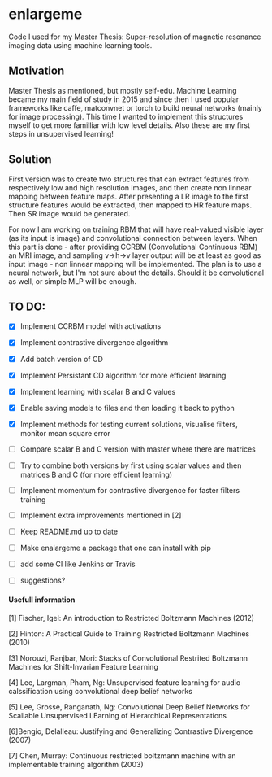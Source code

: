 # enlargeme
Code I used for my Master Thesis: Super-resolution of magnetic resonance imaging data using machine learning tools.

## Motivation
Master Thesis as mentioned, but mostly self-edu. Machine Learning became my main field of study in 2015 and since then I used popular frameworks like caffe, matconvnet or torch to build neural networks (mainly for image processing). This time I wanted to implement this structures myself to get more familliar with low level details. Also these are my first steps in unsupervised learning!

## Solution
First version was to create two structures that can extract features from respectively low and high resolution images, and then create non linnear mapping between feature maps. After presenting a LR image to the first structure features would be extracted, then mapped to HR feature maps. Then SR image would be generated. 

For now I am working on training RBM that will have real-valued visible layer (as its input is image) and convolutional connection between layers. When this part is done - after providing CCRBM (Convolutional Continuous RBM) an MRI image, and sampling v->h->v layer output will be at least as good as input image - non linnear mapping will be implemented. The plan is to use a neural network, but I'm not sure about the details. Should it be convolutional as well, or simple MLP will be enough.

## TO DO:
- [x] Implement CCRBM model with activations
- [x] Implement contrastive divergence algorithm
- [x] Add batch version of CD
- [x] Implement Persistant CD algorithm for more efficient learning
- [x] Implement learning with scalar B and C values
- [x] Enable saving models to files and then loading it back to python
- [x] Implement methods for testing current solutions, visualise filters, monitor mean square error
- [ ] Compare scalar B and C version with master where there are matrices
- [ ] Try to combine both versions by first using scalar values and then matrices B and C (for more efficient learning)
- [ ] Implement momentum for contrastive divergence for faster filters training
- [ ] Implement extra improvements mentioned in [2]
- [ ] Keep README.md up to date
- [ ] Make enalargeme a package that one can install with pip
- [ ] add some CI like Jenkins or Travis
- [ ] suggestions?




#### Usefull information 
[1] Fischer, Igel: An introduction to Restricted Boltzmann Machines (2012)

[2] Hinton: A Practical Guide to Training Restricted Boltzmann Machines (2010)

[3] Norouzi, Ranjbar, Mori: Stacks of Convolutional Restrited Boltzmann Machines for Shift-Invarian Feature Learning

[4] Lee, Largman, Pham, Ng: Unsupervised feature learning for audio calssification using convolutional deep belief networks 

[5] Lee, Grosse, Ranganath, Ng: Convolutional Deep Belief Networks for Scallable Unsupervised LEarning of Hierarchical Representations

[6]Bengio, Delalleau: Justifying and Generalizing Contrastive Divergence (2007)

[7] Chen, Murray: Continuous restricted boltzmann machine with an implementable training algorithm (2003)

